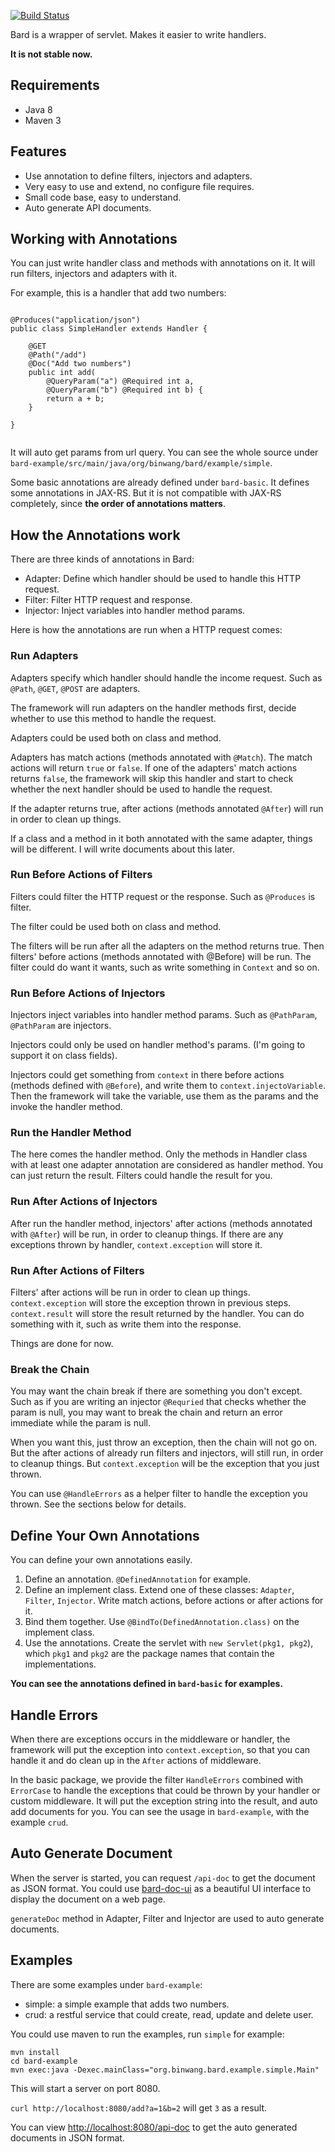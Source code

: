 [![Build Status](https://travis-ci.org/wb14123/bard.svg)](https://travis-ci.org/wb14123/bard)

Bard is a wrapper of servlet. Makes it easier to write handlers.

**It is not stable now.**

Requirements
---------------

* Java 8
* Maven 3

Features
---------------

* Use annotation to define filters, injectors and adapters.
* Very easy to use and extend, no configure file requires.
* Small code base, easy to understand.
* Auto generate API documents.

Working with Annotations
----------------

You can just write handler class and methods with annotations on it. It will run filters, injectors
and adapters with it.

For example, this is a handler that add two numbers:

```

@Produces("application/json")
public class SimpleHandler extends Handler {

    @GET
    @Path("/add")
    @Doc("Add two numbers")
    public int add(
        @QueryParam("a") @Required int a,
        @QueryParam("b") @Required int b) {
        return a + b;
    }
    
}
    
```

It will auto get params from url query. You can see the whole source under
`bard-example/src/main/java/org/binwang/bard/example/simple`.

Some basic annotations are already defined under `bard-basic`. It defines some annotations in JAX-RS.
But it is not compatible with JAX-RS completely, since **the order of annotations matters**.


How the Annotations work
-------------------

There are three kinds of annotations in Bard:

* Adapter: Define which handler should be used to handle this HTTP request.
* Filter: Filter HTTP request and response.
* Injector: Inject variables into handler method params.

Here is how the annotations are run when a HTTP request comes:

### Run Adapters

Adapters specify which handler should handle the income request. Such as `@Path`, `@GET`, `@POST` are
adapters.

The framework will run adapters on the handler methods first, decide whether to use this method to
handle the request.

Adapters could be used both on class and method.

Adapters has match actions (methods annotated with `@Match`). The match actions will return `true` or
`false`. If one of the adapters' match actions returns `false`, the framework will skip this handler
and start to check whether the next handler should be used to handle the request.

If the adapter returns true,  after actions (methods annotated `@After`) will run in order to clean up
things.

If a class and a method in it both annotated with the same adapter, things will be different. I will
write documents about this later.

### Run Before Actions of Filters

Filters could filter the HTTP request or the response. Such as `@Produces` is filter.

The filter could be used both on class and method.

The filters will be run after all the adapters on the method returns true. Then filters' before actions
(methods annotated with @Before) will be run. The filter could do want it wants, such as write something
in `Context` and so on.


### Run Before Actions of Injectors

Injectors inject variables into handler method params. Such as `@PathParam`, `@PathParam` are injectors.

Injectors could only be used on handler method's params. (I'm going to support it on class fields).

Injectors could get something from `context` in there before actions (methods defined with `@Before`),
and write them to `context.injectoVariable`. Then the framework will take the variable, use them as the
params and the invoke the handler method.

### Run the Handler Method

The here comes the handler method. Only the methods in Handler class with at least one adapter annotation
are considered as handler method. You can just return the result. Filters could handle the result for you.

### Run After Actions of Injectors

After run the handler method, injectors' after actions (methods annotated with `@After`) will be run, in order
to cleanup things. If there are any exceptions thrown by handler, `context.exception` will store it.

### Run After Actions of Filters

Filters' after actions will be run in order to clean up things. `context.exception` will store the exception
thrown in previous steps. `context.result` will store the result returned by the handler. You can do something
with it, such as write them into the response.

Things are done for now.

### Break the Chain

You may want the chain break if there are something you don't except. Such as if you are writing an injector
`@Requried` that checks whether the param is null, you may want to break the chain and return an error immediate while
the param is null.

When you want this, just throw an exception, then the chain will not go on. But the after actions of
already run filters and injectors,  will still run, in order to cleanup things. But `context.exception` will
be the exception that you just thrown.

You can use `@HandleErrors` as a helper filter to handle the exception you thrown. See the sections
below for details.

Define Your Own Annotations
--------------

You can define your own annotations easily. 

1. Define an annotation. `@DefinedAnnotation` for example.
2. Define an implement class. Extend one of these classes: `Adapter`, `Filter`, `Injector`.
Write match actions, before actions or after actions for it.
3. Bind them together. Use `@BindTo(DefinedAnnotation.class)` on the implement class.
4. Use the annotations. Create the servlet with `new Servlet(pkg1, pkg2`), which `pkg1` and `pkg2` are the package
names that contain the implementations.

**You can see the annotations defined in `bard-basic` for examples.**

Handle Errors
--------------

When there are exceptions occurs in the middleware or handler, the framework will put the exception into
`context.exception`, so that you can handle it and do clean up in the `After` actions of middleware.

In the basic package, we provide the filter `HandleErrors` combined with `ErrorCase` to handle the
exceptions that could be thrown by your handler or custom middleware. It will put the exception string
into the result, and auto add documents for you. You can see the usage in `bard-example`, with the
example `crud`.


Auto Generate Document
---------------

When the server is started, you can request `/api-doc` to get the document as JSON format. You could use
[bard-doc-ui](https://github.com/wb14123/bard-doc-ui) as a beautiful UI interface to display the document
on a web page.

`generateDoc` method in Adapter, Filter and Injector are used to auto generate documents.

Examples
--------------

There are some examples under `bard-example`:

* simple: a simple example that adds two numbers.
* crud: a restful service that could create, read, update and delete user.

You could use maven to run the examples, run `simple` for example:

```
mvn install
cd bard-example
mvn exec:java -Dexec.mainClass="org.binwang.bard.example.simple.Main"
```

This will start a server on port 8080.

`curl http://localhost:8080/add?a=1&b=2` will get `3` as a result.

You can view [http://localhost:8080/api-doc](http://localhost:8080/api-doc)
to get the auto generated documents in JSON format.
